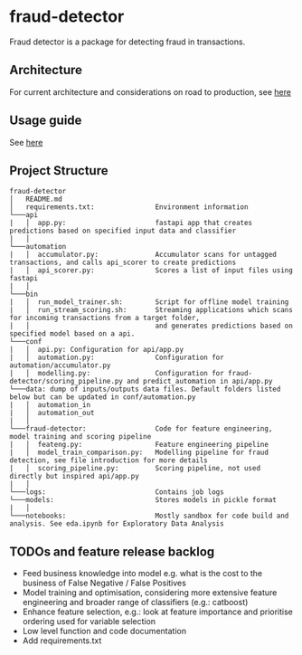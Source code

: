 # fraud-detector
Fraud detector is a package for detecting fraud in transactions.

## Architecture
For current architecture and considerations on road to production, see [here](docs/architecture.md)

## Usage guide
See [here](docs/usage-guide.md)

## Project Structure
```
fraud-detector
│   README.md
│   requirements.txt:               Environment information    
└───api
|   │  app.py:                      fastapi app that creates predictions based on specified input data and classifier
|   │ 
└───automation
|   │  accumulator.py:              Accumulator scans for untagged transactions, and calls api_scorer to create predictions 
|   │  api_scorer.py:               Scores a list of input files using fastapi
|   │ 
└───bin
|   │  run_model_trainer.sh:        Script for offline model training
|   │  run_stream_scoring.sh:       Streaming applications which scans for incoming transactions from a target folder, 
|   │                               and generates predictions based on specified model based on a api. 
└───conf
|   │  api.py: Configuration for api/app.py
|   │  automation.py:               Configuration for automation/accumulator.py
|   │  modelling.py:                Configuration for fraud-detector/scoring_pipeline.py and predict_automation in api/app.py
└───data: dump of inputs/outputs data files. Default folders listed below but can be updated in conf/automation.py 
|   │  automation_in
|   │  automation_out
|   │ 
└───fraud-detector:                 Code for feature engineering, model training and scoring pipeline
|   │  feateng.py:                  Feature engineering pipeline
|   │  model_train_comparison.py:   Modelling pipeline for fraud detection, see file introduction for more details
|   │  scoring_pipeline.py:         Scoring pipeline, not used directly but inspired api/app.py
|   │
└───logs:                           Contains job logs
└───models:                         Stores models in pickle format 
|   │ 
└───notebooks:                      Mostly sandbox for code build and analysis. See eda.ipynb for Exploratory Data Analysis
```


## TODOs and feature release backlog
- Feed business knowledge into model e.g. what is the cost to the business of False Negative / False Positives 
- Model training and optimisation, considering more extensive feature engineering and broader range of classifiers (e.g.: catboost) 
- Enhance feature selection, e.g.: look at feature importance and prioritise ordering used for variable selection
- Low level function and code documentation
- Add requirements.txt
